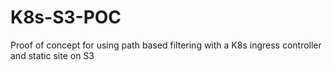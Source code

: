 # K8s-S3-POC

Proof of concept for using path based filtering with a K8s ingress controller and static site on S3
